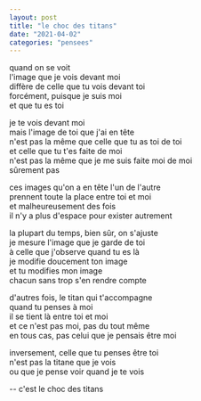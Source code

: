 ```yaml
---
layout: post
title: "le choc des titans"
date: "2021-04-02"
categories: "pensees"
---
```


quand on se voit  
l'image que je vois devant moi  
diffère de celle que tu vois devant toi  
forcément, puisque je suis moi  
et que tu es toi

je te vois devant moi  
mais l'image de toi que j'ai en tête  
n'est pas la même que celle que tu as toi de toi  
et celle que tu t'es faite de moi  
n'est pas la même que je me suis faite moi de moi  
sûrement pas

ces images qu'on a en tête l'un de l'autre  
prennent toute la place entre toi et moi  
et malheureusement des fois  
il n'y a plus d'espace pour exister autrement

la plupart du temps, bien sûr, on s'ajuste  
je mesure l'image que je garde de toi  
à celle que j'observe quand tu es là  
je modifie doucement ton image  
et tu modifies mon image  
chacun sans trop s'en rendre compte

d'autres fois, le titan qui t'accompagne  
quand tu penses à moi  
il se tient là entre toi et moi  
et ce n'est pas moi, pas du tout même  
en tous cas, pas celui que je pensais être moi

inversement, celle que tu penses être toi  
n'est pas la titane que je vois  
ou que je pense voir quand je te vois

-- c'est le choc des titans
